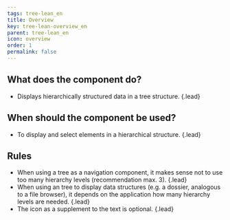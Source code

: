 ```yaml
---
tags: tree-lean_en
title: Overview
key: tree-lean-overview_en
parent: tree-lean_en
icon: overview
order: 1
permalink: false  
---
```


## What does the component do?
* Displays hierarchically structured data in a tree structure. {.lead}

## When should the component be used?
* To display and select elements in a hierarchical structure. {.lead}

## Rules
* When using a tree as a navigation component, it makes sense not to use too many hierarchy levels (recommendation max. 3). {.lead}
* When using an tree to display data structures (e.g. a dossier, analogous to a file browser), it depends on the application how many hierarchy levels are needed. {.lead}
* The icon as a supplement to the text is optional. {.lead}